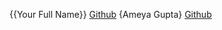 {{Your Full Name}} [Github](https://github.com/kaurjasleen240305)
{Ameya Gupta} [Github](https://github.com/lookslikeameya)
